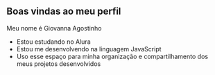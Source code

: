 ## Boas vindas ao meu perfil
Meu nome é Giovanna Agostinho
- Estou estudando no Alura
- Estou me desenvolvendo na linguagem JavaScript
- Uso esse espaço para minha organização e compartilhamento dos meus projetos desenvolvidos
